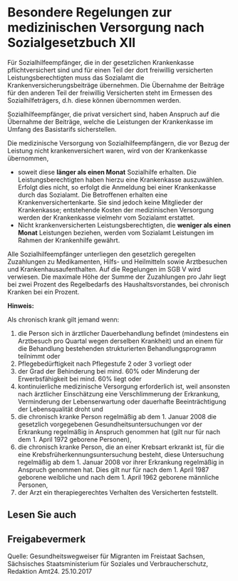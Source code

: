 # Besondere Regelungen zur medizinischen Versorgung nach Sozialgesetzbuch XII

Für Sozialhilfeempfänger, die in der gesetzlichen Krankenkasse pflichtversichert sind und für einen Teil der dort freiwillig versicherten Leistungsberechtigten muss das Sozialamt die Krankenversicherungsbeiträge übernehmen. Die Übernahme der Beiträge für den anderen Teil der freiwillig Versicherten steht im Ermessen des Sozialhilfeträgers, d.h. diese können übernommen werden.

Sozialhilfeempfänger, die privat versichert sind, haben Anspruch auf die Übernahme der Beiträge, welche die Leistungen der Krankenkasse im Umfang des Basistarifs sicherstellen.

Die medizinische Versorgung von Sozialhilfeempfängern, die vor Bezug der Leistung nicht krankenversichert waren, wird von der Krankenkasse übernommen,

* soweit diese **länger als einen Monat** Sozialhilfe erhalten. Die Leistungsberechtigten haben hierzu eine Krankenkasse auszuwählen. Erfolgt dies nicht, so erfolgt die Anmeldung bei einer Krankenkasse durch das Sozialamt. Die Betroffenen erhalten eine Krankenversichertenkarte. Sie sind jedoch keine Mitglieder der Krankenkasse; entstehende Kosten der medizinischen Versorgung werden der Krankenkasse vielmehr vom Sozialamt erstattet.
* Nicht krankenversicherten Leistungsberechtigten, die **weniger als einen Monat** Leistungen beziehen, werden vom Sozialamt Leistungen im Rahmen der Krankenhilfe gewährt.

Alle Sozialhilfeempfänger unterliegen den gesetzlich geregelten Zuzahlungen zu Medikamenten, Hilfs- und Heilmitteln sowie Arztbesuchen und Krankenhausaufenthalten. Auf die Regelungen im SGB V wird verwiesen. Die maximale Höhe der Summe der Zuzahlungen pro Jahr liegt bei zwei Prozent des Regelbedarfs des Haushaltsvorstandes, bei chronisch Kranken bei ein Prozent.

**Hinweis:**

Als chronisch krank gilt jemand wenn:

1. die Person sich in ärztlicher Dauerbehandlung befindet (mindestens ein Arztbesuch pro Quartal wegen derselben Krankheit) und an einem für die Behandlung bestehenden strukturierten Behandlungsprogramm teilnimmt oder
2. Pflegebedürftigkeit nach Pflegestufe 2 oder 3 vorliegt oder
3. der Grad der Behinderung bei mind. 60% oder Minderung der Erwerbsfähigkeit bei mind. 60% liegt oder
4. kontinuierliche medizinische Versorgung erforderlich ist, weil ansonsten nach ärztlicher Einschätzung eine Verschlimmerung der Erkrankung, Verminderung der Lebenserwartung oder dauerhafte Beeinträchtigung der Lebensqualität droht und
5. die chronisch kranke Person regelmäßig ab dem 1. Januar 2008 die gesetzlich vorgegebenen Gesundheitsuntersuchungen vor der Erkrankung regelmäßig in Anspruch genommen hat (gilt nur für nach dem 1. April 1972 geborene Personen),
6. die chronisch kranke Person, die an einer Krebsart erkrankt ist, für die eine Krebsfrüherkennungsuntersuchung besteht, diese Untersuchung regelmäßig ab dem 1. Januar 2008 vor ihrer Erkrankung regelmäßig in Anspruch genommen hat. Dies gilt nur für nach dem 1. April 1987 geborene weibliche und nach dem 1. April 1962 geborene männliche Personen,
7. der Arzt ein therapiegerechtes Verhalten des Versicherten feststellt.

## Lesen Sie auch

## Freigabevermerk

Quelle: Gesundheitswegweiser für Migranten im Freistaat Sachsen, Sächsisches Staatsministerium für Soziales und Verbraucherschutz, Redaktion Amt24. 25.10.2017
